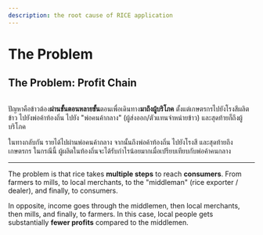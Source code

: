 ```yaml
---
description: the root cause of RICE application
---
```


# The Problem

## The Problem: Profit Chain

<figure><img src="../.gitbook/assets/RICE Progress Presentation #2 (3).png" alt=""><figcaption></figcaption></figure>

ปัญหาคือข้าวต้อง**ผ่านขั้นตอนหลายขั้น**ตอนเพื่อเดินทาง**มาถึงผู้บริโภค** ตั้งแต่เกษตรกรไปยังโรงสีผลิตข้าว ไปยังพ่อค้าท้องถิ่น ไปยัง "พ่อคนค้ากลาง" (ผู้ส่งออก/ตัวแทนจำหน่ายข้าว) และสุดท้ายก็ถึงผู้บริโภค

ในทางกลับกัน รายได้ไปผ่านพ่อคนค้ากลาง จากนั้นถึงพ่อค้าท้องถิ่น ไปยังโรงสี และสุดท้ายถึงเกษตรกร ในกรณีนี้ ผู้ผลิตในท้องถิ่นจะได้รับกำไรน้อยมากเมื่อเปรียบเทียบกับพ่อค้าคนกลาง

***

The problem is that rice takes **multiple steps** to reach **consumers**. From farmers to mills, to local merchants, to the "middleman" (rice exporter / dealer), and finally, to consumers.

In opposite, income goes through the middlemen, then local merchants, then mills, and finally, to farmers. In this case, local people gets substantially **fewer profits** compared to the middlemen.

